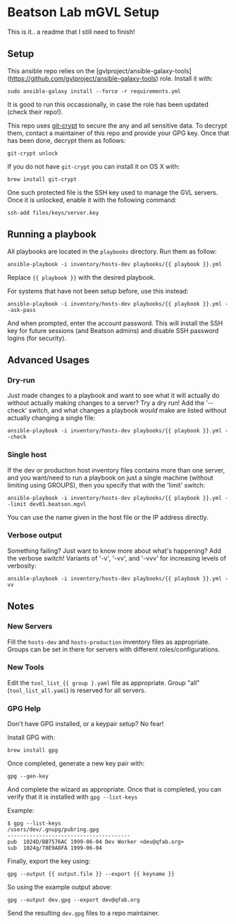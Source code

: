 # Beatson Lab mGVL Setup #

This is it.. a readme that I still need to finish!


## Setup ##

This ansible repo relies on the [gvlproject/ansible-galaxy-tools] (https://github.com/gvlproject/ansible-galaxy-tools) role. Install it with:
    
    sudo ansible-galaxy install --force -r requirements.yml

It is good to run this occassionally, in case the role has been updated (check their repo!).

This repo uses [git-crypt](https://github.com/AGWA/git-crypt) to secure the any and all sensitive data. To decrypt them, contact a maintainer of this repo and provide your GPG key. Once that has been done, decrypt them as follows:

    git-crypt unlock

If you do not have `git-crypt` you can install it on OS X with:

    brew install git-crypt

One such protected file is the SSH key used to manage the GVL servers.
Once it is unlocked, enable it with the following command:

    ssh-add files/keys/server.key    

## Running a playbook ##

All playbooks are located in the `playbooks` directory.
Run them as follow:

    ansible-playbook -i inventory/hosts-dev playbooks/{{ playbook }}.yml
Replace `{{ playbook }}` with the desired playbook.

For systems that have not been setup before, use this instead:

    ansible-playbook -i inventory/hosts-dev playbooks/{{ playbook }}.yml --ask-pass

And when prompted, enter the account password. This will install the SSH key for future sessions (and Beatson admins) and disable SSH password logins (for security).

## Advanced Usages ##

### Dry-run ###
Just made changes to a playbook and want to see what it will actually do without actually making changes to a server? Try a dry run! Add the '--check' switch, and what changes a playbook _would_ make are listed without actually changing a single file:

    ansible-playbook -i inventory/hosts-dev playbooks/{{ playbook }}.yml --check


### Single host ###
If the dev or production host inventory files contains more than one server, and you want/need to run a playbook on just a single machine (without limiting using GROUPS), then you specify that with the 'limit' switch:

    ansible-playbook -i inventory/hosts-dev playbooks/{{ playbook }}.yml --limit dev01.beatson.mgvl

You can use the name given in the host file or the IP address directly.

### Verbose output ###
Something failing? Just want to know more about what's happening? Add the verbose switch! Variants of '-v', '-vv', and '-vvv' for increasing levels of verbosity:

    ansible-playbook -i inventory/hosts-dev playbooks/{{ playbook }}.yml -vv

## Notes ##

### New Servers ###
Fill the `hosts-dev` and `hosts-production` inventory files as appropriate. Groups can be set in there for servers with different roles/configurations.

### New Tools ###
Edit the `tool_list_{{ group }.yaml` file as appropriate. Group "all" (`tool_list_all.yaml`) is reserved for all servers.

### GPG Help ###
Don't have GPG installed, or a keypair setup? No fear!

Install GPG with: 

    brew install gpg

Once completed, generate a new key pair with:

    gpg --gen-key

And complete the wizard as appropriate. Once that is completed, you can verify that it is installed with `gpg --list-keys`

Example:
    
```
$ gpg --list-keys
/users/dev/.gnupg/pubring.gpg
---------------------------------------
pub  1024D/BB7576AC 1999-06-04 Dev Worker <dev@qfab.org>
sub  1024g/78E9A8FA 1999-06-04
```
Finally, export the key using:    
    
    gpg --output {{ output.file }} --export {{ keyname }}

So using the example output above:

    gpg --output dev.gpg --export dev@qfab.org

Send the resulting `dev.gpg` files to a repo maintainer.